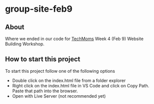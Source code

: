 # group-site-feb9

## About
Where we ended in our code for [TechMoms](https://www.tech-moms.org/ "TechMoms") Week 4 (Feb 9) Website Building Workshop.

## How to start this project
To start this project follow one of the following options
* Double click on the index.html file from a folder explorer
* Right click on the index.html file in VS Code and click on Copy Path. Paste that path into the browser.
* Open with Live Server (not recommended yet)